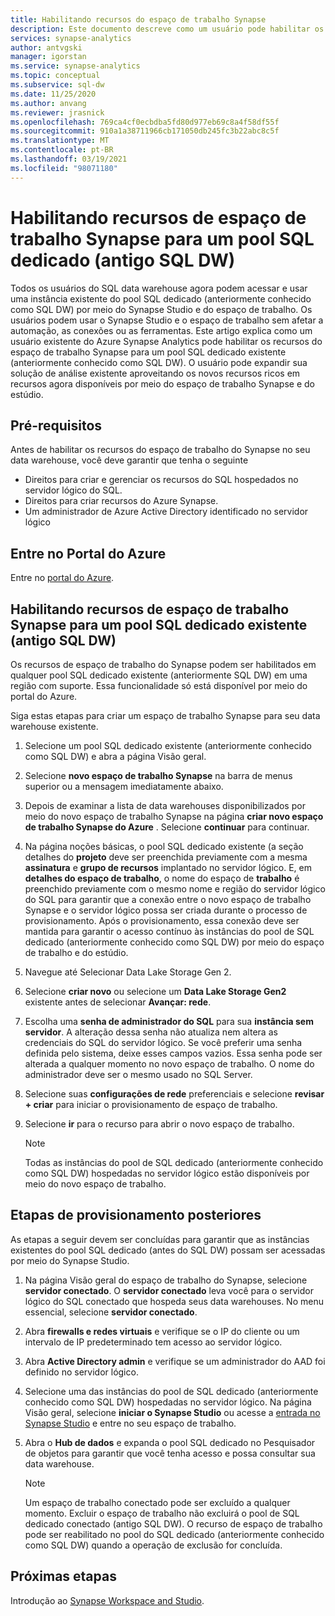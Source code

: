 ```yaml
---
title: Habilitando recursos do espaço de trabalho Synapse
description: Este documento descreve como um usuário pode habilitar os recursos de espaço de trabalho do Synapse em um pool SQL dedicado existente (anteriormente conhecido como SQL DW).
services: synapse-analytics
author: antvgski
manager: igorstan
ms.service: synapse-analytics
ms.topic: conceptual
ms.subservice: sql-dw
ms.date: 11/25/2020
ms.author: anvang
ms.reviewer: jrasnick
ms.openlocfilehash: 769ca4cf0ecbdba5fd80d977eb69c8a4f58df55f
ms.sourcegitcommit: 910a1a38711966cb171050db245fc3b22abc8c5f
ms.translationtype: MT
ms.contentlocale: pt-BR
ms.lasthandoff: 03/19/2021
ms.locfileid: "98071180"
---
```

# <a name="enabling-synapse-workspace-features-for-a-dedicated-sql-pool-formerly-sql-dw"></a>Habilitando recursos de espaço de trabalho Synapse para um pool SQL dedicado (antigo SQL DW)

Todos os usuários do SQL data warehouse agora podem acessar e usar uma instância existente do pool SQL dedicado (anteriormente conhecido como SQL DW) por meio do Synapse Studio e do espaço de trabalho. Os usuários podem usar o Synapse Studio e o espaço de trabalho sem afetar a automação, as conexões ou as ferramentas. Este artigo explica como um usuário existente do Azure Synapse Analytics pode habilitar os recursos do espaço de trabalho Synapse para um pool SQL dedicado existente (anteriormente conhecido como SQL DW). O usuário pode expandir sua solução de análise existente aproveitando os novos recursos ricos em recursos agora disponíveis por meio do espaço de trabalho Synapse e do estúdio.   

## <a name="prerequisites"></a>Pré-requisitos
Antes de habilitar os recursos do espaço de trabalho do Synapse no seu data warehouse, você deve garantir que tenha o seguinte
- Direitos para criar e gerenciar os recursos do SQL hospedados no servidor lógico do SQL.
- Direitos para criar recursos do Azure Synapse.
- Um administrador de Azure Active Directory identificado no servidor lógico

## <a name="sign-in-to-the-azure-portal"></a>Entre no Portal do Azure

Entre no [portal do Azure](https://portal.azure.com/).

## <a name="enabling-synapse-workspace-features-for-an-existing-dedicated-sql-pool-formerly-sql-dw"></a>Habilitando recursos de espaço de trabalho Synapse para um pool SQL dedicado existente (antigo SQL DW)

Os recursos de espaço de trabalho do Synapse podem ser habilitados em qualquer pool SQL dedicado existente (anteriormente SQL DW) em uma região com suporte. Essa funcionalidade só está disponível por meio do portal do Azure.

Siga estas etapas para criar um espaço de trabalho Synapse para seu data warehouse existente.
1. Selecione um pool SQL dedicado existente (anteriormente conhecido como SQL DW) e abra a página Visão geral.
2. Selecione **novo espaço de trabalho Synapse** na barra de menus superior ou a mensagem imediatamente abaixo.
3. Depois de examinar a lista de data warehouses disponibilizados por meio do novo espaço de trabalho Synapse na página **criar novo espaço de trabalho Synapse do Azure** . Selecione **continuar** para continuar.
4. Na página noções básicas, o pool SQL dedicado existente (a seção detalhes do **projeto** deve ser preenchida previamente com a mesma **assinatura** e **grupo de recursos** implantado no servidor lógico. E, em **detalhes do espaço de trabalho**, o nome do espaço de **trabalho** é preenchido previamente com o mesmo nome e região do servidor lógico do SQL para garantir que a conexão entre o novo espaço de trabalho Synapse e o servidor lógico possa ser criada durante o processo de provisionamento. Após o provisionamento, essa conexão deve ser mantida para garantir o acesso contínuo às instâncias do pool de SQL dedicado (anteriormente conhecido como SQL DW) por meio do espaço de trabalho e do estúdio.
5. Navegue até Selecionar Data Lake Storage Gen 2.
6. Selecione **criar novo** ou selecione um **Data Lake Storage Gen2** existente antes de selecionar **Avançar: rede**.
7. Escolha uma **senha de administrador do SQL** para sua **instância sem servidor**. A alteração dessa senha não atualiza nem altera as credenciais do SQL do servidor lógico. Se você preferir uma senha definida pelo sistema, deixe esses campos vazios. Essa senha pode ser alterada a qualquer momento no novo espaço de trabalho. O nome do administrador deve ser o mesmo usado no SQL Server.
8. Selecione suas **configurações de rede** preferenciais e selecione **revisar + criar** para iniciar o provisionamento de espaço de trabalho.
9. Selecione **ir** para o recurso para abrir o novo espaço de trabalho.

    > [!NOTE]
    > Todas as instâncias do pool de SQL dedicado (anteriormente conhecido como SQL DW) hospedadas no servidor lógico estão disponíveis por meio do novo espaço de trabalho.

## <a name="post-provisioning-steps"></a>Etapas de provisionamento posteriores
As etapas a seguir devem ser concluídas para garantir que as instâncias existentes do pool SQL dedicado (antes do SQL DW) possam ser acessadas por meio do Synapse Studio.
1. Na página Visão geral do espaço de trabalho do Synapse, selecione **servidor conectado**. O **servidor conectado** leva você para o servidor lógico do SQL conectado que hospeda seus data warehouses. No menu essencial, selecione **servidor conectado**.
2. Abra **firewalls e redes virtuais** e verifique se o IP do cliente ou um intervalo de IP predeterminado tem acesso ao servidor lógico.
3. Abra **Active Directory admin** e verifique se um administrador do AAD foi definido no servidor lógico.
4. Selecione uma das instâncias do pool de SQL dedicado (anteriormente conhecido como SQL DW) hospedadas no servidor lógico. Na página Visão geral, selecione **iniciar o Synapse Studio** ou acesse a [entrada no Synapse Studio](https://web.azuresynapse.net) e entre no seu espaço de trabalho.

5. Abra o **Hub de dados** e expanda o pool SQL dedicado no Pesquisador de objetos para garantir que você tenha acesso e possa consultar sua data warehouse.

    > [!NOTE] 
    > Um espaço de trabalho conectado pode ser excluído a qualquer momento. Excluir o espaço de trabalho não excluirá o pool de SQL dedicado conectado (antigo SQL DW). O recurso de espaço de trabalho pode ser reabilitado no pool do SQL dedicado (anteriormente conhecido como SQL DW) quando a operação de exclusão for concluída.

## <a name="next-steps"></a>Próximas etapas
Introdução ao [Synapse Workspace and Studio](../get-started.md).
